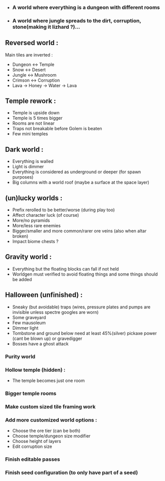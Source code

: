 * ### A world where everything is a dungeon with different rooms

* ### A world where jungle spreads to the dirt, corruption, stone(making it lizhard ?)...

## Reversed world :
Main tiles are inverted : 

* Dungeon <-> Temple
* Snow <-> Desert
* Jungle <-> Mushroom
* Crimson <-> Corruption
* Lava -> Honey -> Water -> Lava

## Temple rework : 
* Temple is upside down
* Temple is 5 times bigger
* Rooms are not linear
* Traps not breakable before Golem is beaten
* Few mini temples

## Dark world :
* Everything is walled
* Light is dimmer
* Everything is considered as underground or deeper (for spawn purposes)
* Big columns with a world roof (maybe a surface at the space layer)

## (un)lucky worlds :
* Prefix rerolled to be better/worse (during play too)
* Affect character luck (of course)
* More/no pyramids
* More/less rare enemies
* Bigger/smaller and more common/rarer ore veins (also when altar broken)
* Impact biome chests ?

## Gravity world :
* Everything but the floating blocks can fall if not held
* Worldgen must verified to avoid floating things and some things should be added

## Halloween (unfinished) :
* Sneaky (but avoidable) traps (wires, pressure plates and pumps are invisible unless spectre googles are worn)
* Some graveyard
* Few mausoleum
* Dimmer light
* Tombstone and ground below need at least 45%(silver) pickaxe power (cant be blown up) or gravedigger
* Bosses have a ghost attack

### Purity world

### Hollow temple (hidden) :
* The temple becomes just one room

### Bigger temple rooms

### Make custom sized tile framing work

### Add more customized world options :
* Choose the ore tier (can be both)
* Choose temple/dungeon size modifier
* Choose height of layers
* Edit corruption size

### Finish editable passes

### Finish seed configuration (to only have part of a seed)